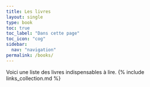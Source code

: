 ```yaml
---
title: Les livres 
layout: single
type: book
toc: true
toc_label: "Dans cette page"
toc_icon: "cog"
sidebar:
  nav: "navigation"
permalink: /books/
---
```

Voici une liste des livres indispensables à lire.
{% include links_collection.md %}
